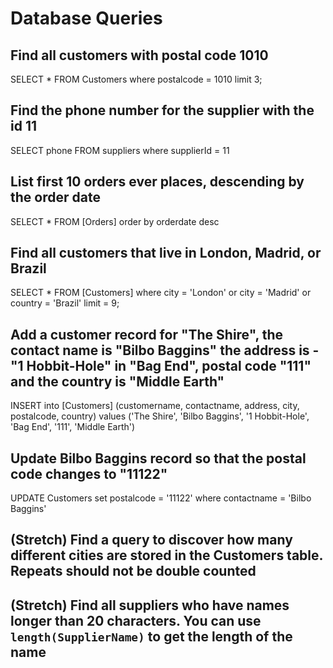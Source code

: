 # Database Queries

## Find all customers with postal code 1010

SELECT * FROM Customers
where postalcode = 1010
limit 3;

## Find the phone number for the supplier with the id 11

SELECT phone FROM suppliers
where supplierId = 11

## List first 10 orders ever places, descending by the order date

SELECT * FROM [Orders]
order by orderdate desc

## Find all customers that live in London, Madrid, or Brazil

SELECT * FROM [Customers]
where city = 'London' or city = 'Madrid' or country = 'Brazil'
limit = 9;

## Add a customer record for "The Shire", the contact name is "Bilbo Baggins" the address is -"1 Hobbit-Hole" in "Bag End", postal code "111" and the country is "Middle Earth"

INSERT into [Customers]
(customername, contactname, address, city, postalcode, country) values
('The Shire', 'Bilbo Baggins', '1 Hobbit-Hole', 'Bag End', '111', 'Middle Earth') 

## Update Bilbo Baggins record so that the postal code changes to "11122"

UPDATE Customers
set postalcode = '11122'
where contactname = 'Bilbo Baggins'

## (Stretch) Find a query to discover how many different cities are stored in the Customers table. Repeats should not be double counted

## (Stretch) Find all suppliers who have names longer than 20 characters. You can use `length(SupplierName)` to get the length of the name
